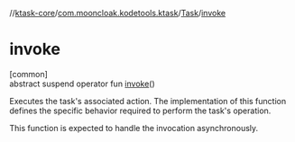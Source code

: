 //[ktask-core](../../../index.md)/[com.mooncloak.kodetools.ktask](../index.md)/[Task](index.md)/[invoke](invoke.md)

# invoke

[common]\
abstract suspend operator fun [invoke](invoke.md)()

Executes the task's associated action. The implementation of this function defines the specific behavior required to perform the task's operation.

This function is expected to handle the invocation asynchronously.
